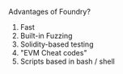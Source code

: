 Advantages of Foundry?

1. Fast
2. Built-in Fuzzing
3. Solidity-based testing
4. "EVM Cheat codes"
5. Scripts based in bash / shell
